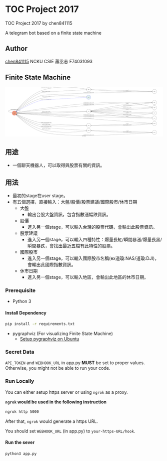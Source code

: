 # TOC Project 2017

TOC Project 2017 by chen841115

A telegram bot based on a finite state machine

## Author
[chen841115](https://github.com/chen841115)
NCKU CSIE 蕭丞志 F74031093 

## Finite State Machine
![fsm](./img/show-fsm.png)


## 用途
* 一個聊天機器人，可以取得與股票有關的資訊。

## 用法
* 最初的stage在user stage。
* 有五個選擇，直接輸入：大盤/股價/股票建議/國際股市/休市日期
    * 大盤
        * 輸出台股大盤資訊，包含指數漲幅跌資訊。
    * 股價
        * 進入另一個stage，可以輸入台灣的股票代碼，會輸出此股票資訊。
    * 股票建議
        * 進入另一個stage，可以輸入四種特性：爆量長紅/瞬間暴漲/爆量長黑/瞬間暴跌，會找出最近五檔有此特性的股票。
    * 國際股市
        * 進入另一個stage，可以輸入國際股市名稱(ex道瓊:NAS/道瓊:DJI)，會輸出此國際指數資訊。
    * 休市日期
        * 進入另一個stage，可以輸入地區，會輸出此地區的休市日期。

### Prerequisite
* Python 3

#### Install Dependency
```sh
pip install -r requirements.txt
```

* pygraphviz (For visualizing Finite State Machine)
    * [Setup pygraphviz on Ubuntu](http://www.jianshu.com/p/a3da7ecc5303)

### Secret Data

`API_TOKEN` and `WEBHOOK_URL` in app.py **MUST** be set to proper values.
Otherwise, you might not be able to run your code.

### Run Locally
You can either setup https server or using `ngrok` as a proxy.

**`ngrok` would be used in the following instruction**

```sh
ngrok http 5000
```

After that, `ngrok` would generate a https URL.

You should set `WEBHOOK_URL` (in app.py) to `your-https-URL/hook`.

#### Run the sever

```sh
python3 app.py
```




